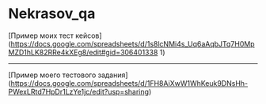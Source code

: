 # Nekrasov_qa 
[Пример моих тест кейсов](https://docs.google.com/spreadsheets/d/1s8lcNMi4s_Uq6aAqbJTq7H0MpMZD1hLK82RRe4kXEg8/edit#gid=306401338
1)




---
[Пример моего тестового задания] (https://docs.google.com/spreadsheets/d/1FH8AiXwW1WhKeuk9DNsHh-PWexLRtd7HpDr1LzYe1jc/edit?usp=sharing)


